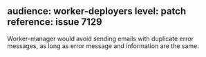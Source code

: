 audience: worker-deployers
level: patch
reference: issue 7129
---

Worker-manager would avoid sending emails with duplicate error messages, as long as error message and information are the same.
